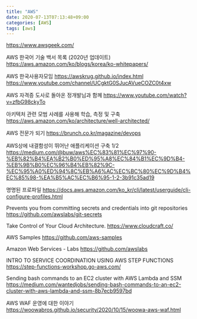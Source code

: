 ```yaml
---
title: "AWS"
date: 2020-07-13T07:13:48+09:00
categories: [AWS]
tags: [aws]
---
```


https://www.awsgeek.com/

AWS 한국어 기술 백서 목록 (2020년 업데이트)
 https://aws.amazon.com/ko/blogs/korea/ko-whitepapers/
 
AWS 한국사용자모임
 https://awskrug.github.io/index.html
 https://www.youtube.com/channel/UCgktG0SJucAVueCOZC0t4xw

AWS 자격증 도사로 돌아온 정개발님과 함께
 https://www.youtube.com/watch?v=zfbG98ckyTo
 
아키텍처 관련 모범 사례를 사용해 학습, 측정 및 구축
 https://aws.amazon.com/ko/architecture/well-architected/

AWS 전문가 되기
 https://brunch.co.kr/magazine/devops

AWS상에 내결함성이 뛰어난 애플리케이션 구축 1/2
 https://medium.com/@buw/aws%EC%83%81%EC%97%90-%EB%82%B4%EA%B2%B0%ED%95%A8%EC%84%B1%EC%9D%B4-%EB%9B%B0%EC%96%B4%EB%82%9C-%EC%95%A0%ED%94%8C%EB%A6%AC%EC%BC%80%EC%9D%B4%EC%85%98-%EA%B5%AC%EC%B6%95-1-2-3b91c35ad19

명명된 프로파일
 https://docs.aws.amazon.com/ko_kr/cli/latest/userguide/cli-configure-profiles.html

Prevents you from committing secrets and credentials into git repositories
 https://github.com/awslabs/git-secrets

Take Control of Your Cloud Architecture.
 https://www.cloudcraft.co/

AWS Samples
 https://github.com/aws-samples

Amazon Web Services - Labs
 https://github.com/awslabs

INTRO TO SERVICE COORDINATION USING AWS STEP FUNCTIONS
 https://step-functions-workshop.go-aws.com/

Sending bash commands to an EC2 cluster with AWS Lambda and SSM
 https://medium.com/wantedjobs/sending-bash-commands-to-an-ec2-cluster-with-aws-lambda-and-ssm-8b7ecb9597bd

AWS WAF 운영에 대한 이야기
 https://woowabros.github.io/security/2020/10/15/woowa-aws-waf.html
